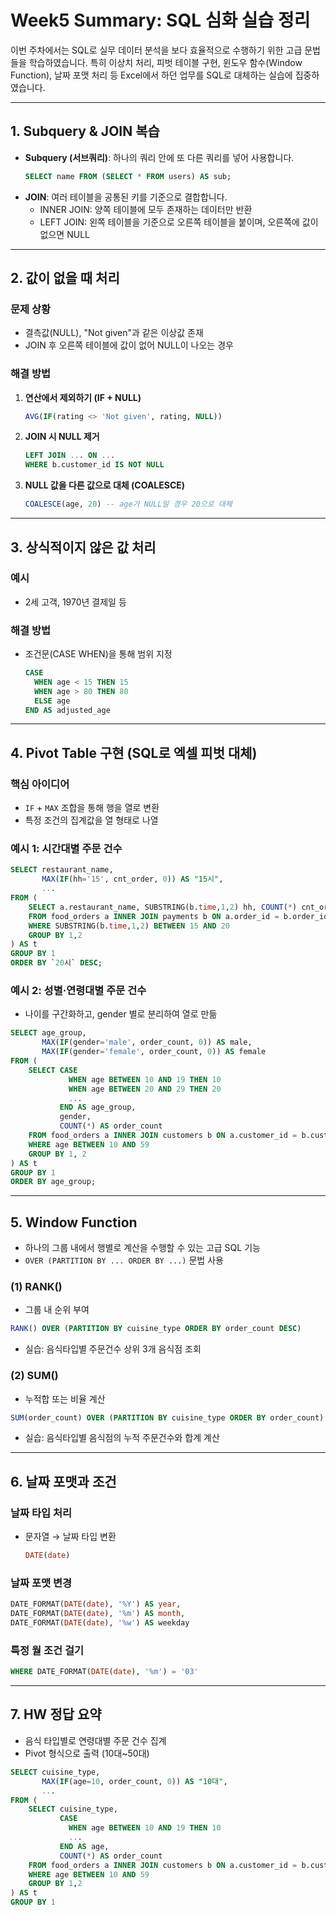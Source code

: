 # Week5 Summary: SQL 심화 실습 정리

이번 주차에서는 SQL로 실무 데이터 분석을 보다 효율적으로 수행하기 위한 고급 문법들을 학습하였습니다. 특히 이상치 처리, 피벗 테이블 구현, 윈도우 함수(Window Function), 날짜 포맷 처리 등 Excel에서 하던 업무를 SQL로 대체하는 실습에 집중하였습니다.

---

## 1. Subquery & JOIN 복습
- **Subquery (서브쿼리)**: 하나의 쿼리 안에 또 다른 쿼리를 넣어 사용합니다.
  ```sql
  SELECT name FROM (SELECT * FROM users) AS sub;
  ```
- **JOIN**: 여러 테이블을 공통된 키를 기준으로 결합합니다.
  - INNER JOIN: 양쪽 테이블에 모두 존재하는 데이터만 반환
  - LEFT JOIN: 왼쪽 테이블을 기준으로 오른쪽 테이블을 붙이며, 오른쪽에 값이 없으면 NULL

---

## 2. 값이 없을 때 처리
### 문제 상황
- 결측값(NULL), "Not given"과 같은 이상값 존재
- JOIN 후 오른쪽 테이블에 값이 없어 NULL이 나오는 경우

### 해결 방법
1. **연산에서 제외하기 (IF + NULL)**
   ```sql
   AVG(IF(rating <> 'Not given', rating, NULL))
   ```

2. **JOIN 시 NULL 제거**
   ```sql
   LEFT JOIN ... ON ...
   WHERE b.customer_id IS NOT NULL
   ```

3. **NULL 값을 다른 값으로 대체 (COALESCE)**
   ```sql
   COALESCE(age, 20) -- age가 NULL일 경우 20으로 대체
   ```

---

## 3. 상식적이지 않은 값 처리
### 예시
- 2세 고객, 1970년 결제일 등

### 해결 방법
- 조건문(CASE WHEN)을 통해 범위 지정
  ```sql
  CASE 
    WHEN age < 15 THEN 15
    WHEN age > 80 THEN 80
    ELSE age
  END AS adjusted_age
  ```

---

## 4. Pivot Table 구현 (SQL로 엑셀 피벗 대체)
### 핵심 아이디어
- `IF` + `MAX` 조합을 통해 행을 열로 변환
- 특정 조건의 집계값을 열 형태로 나열

### 예시 1: 시간대별 주문 건수
```sql
SELECT restaurant_name,
       MAX(IF(hh='15', cnt_order, 0)) AS "15시",
       ...
FROM (
    SELECT a.restaurant_name, SUBSTRING(b.time,1,2) hh, COUNT(*) cnt_order
    FROM food_orders a INNER JOIN payments b ON a.order_id = b.order_id
    WHERE SUBSTRING(b.time,1,2) BETWEEN 15 AND 20
    GROUP BY 1,2
) AS t
GROUP BY 1
ORDER BY `20시` DESC;
```

### 예시 2: 성별·연령대별 주문 건수
- 나이를 구간화하고, gender 별로 분리하여 열로 만듦

```sql
SELECT age_group,
       MAX(IF(gender='male', order_count, 0)) AS male,
       MAX(IF(gender='female', order_count, 0)) AS female
FROM (
    SELECT CASE
             WHEN age BETWEEN 10 AND 19 THEN 10
             WHEN age BETWEEN 20 AND 29 THEN 20
             ...
           END AS age_group,
           gender,
           COUNT(*) AS order_count
    FROM food_orders a INNER JOIN customers b ON a.customer_id = b.customer_id
    WHERE age BETWEEN 10 AND 59
    GROUP BY 1, 2
) AS t
GROUP BY 1
ORDER BY age_group;
```

---

## 5. Window Function
- 하나의 그룹 내에서 행별로 계산을 수행할 수 있는 고급 SQL 기능
- `OVER (PARTITION BY ... ORDER BY ...)` 문법 사용

### (1) RANK()
- 그룹 내 순위 부여
```sql
RANK() OVER (PARTITION BY cuisine_type ORDER BY order_count DESC)
```
- 실습: 음식타입별 주문건수 상위 3개 음식점 조회

### (2) SUM()
- 누적합 또는 비율 계산
```sql
SUM(order_count) OVER (PARTITION BY cuisine_type ORDER BY order_count)
```
- 실습: 음식타입별 음식점의 누적 주문건수와 합계 계산

---

## 6. 날짜 포맷과 조건
### 날짜 타입 처리
- 문자열 → 날짜 타입 변환
  ```sql
  DATE(date)
  ```

### 날짜 포맷 변경
```sql
DATE_FORMAT(DATE(date), '%Y') AS year,
DATE_FORMAT(DATE(date), '%m') AS month,
DATE_FORMAT(DATE(date), '%w') AS weekday
```

### 특정 월 조건 걸기
```sql
WHERE DATE_FORMAT(DATE(date), '%m') = '03'
```

---

## 7. HW 정답 요약
- 음식 타입별로 연령대별 주문 건수 집계
- Pivot 형식으로 출력 (10대~50대)
```sql
SELECT cuisine_type,
       MAX(IF(age=10, order_count, 0)) AS "10대",
       ...
FROM (
    SELECT cuisine_type,
           CASE
             WHEN age BETWEEN 10 AND 19 THEN 10
             ...
           END AS age,
           COUNT(*) AS order_count
    FROM food_orders a INNER JOIN customers b ON a.customer_id = b.customer_id
    WHERE age BETWEEN 10 AND 59
    GROUP BY 1,2
) AS t
GROUP BY 1
```
